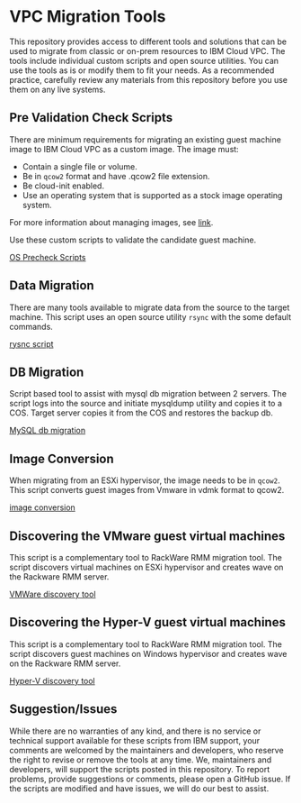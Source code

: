 # VPC Migration Tools

This repository provides access to different tools and solutions that can be used to migrate from classic or on-prem resources to IBM Cloud VPC.  The tools include individual custom scripts and open source utilities.  You can use the tools as is or modify them to fit your needs. As a recommended
practice, carefully review any materials from this repository before you use them on any live systems.

## Pre Validation Check Scripts ##

There are minimum requirements for migrating an existing guest machine image to IBM Cloud VPC as a custom image.  The image must:

* Contain a single file or volume.
* Be in `qcow2` format and have .qcow2 file extension.
* Be cloud-init enabled.
* Use an operating system that is supported as a stock image operating system.

For more information about managing images, see [link](https://cloud.ibm.com/docs/vpc?topic=vpc-managing-images).

Use these custom scripts to validate the candidate guest machine.

[OS Precheck Scripts](os-precheck-scripts/)

## Data Migration ##

There are many tools available to migrate data from the source to the target machine. This
script uses an open source utility `rsync` with the some default commands. 

[rysnc script](data-migration/)

## DB Migration ##

Script based tool to assist with mysql db migration between 2 servers. The script logs into the
source and initiate mysqldump utility and copies it to a COS. Target server copies it from the
COS and restores the backup db.

[MySQL db migration](db-migration/mysql/)

## Image Conversion ##

When migrating from an ESXi hypervisor, the image needs to be in `qcow2`. This script
converts guest images from Vmware in vdmk format to qcow2. 

[image conversion](image-conversion)

## Discovering the VMware guest virtual machines ##

This script is a complementary tool to RackWare RMM migration tool. The script discovers virtual machines on ESXi hypervisor and creates
wave on the Rackware RMM server.

[VMWare discovery tool](v2v-discovery-tool-rmm/VMware/)

## Discovering the Hyper-V guest virtual machines ##

This script is a complementary tool to RackWare RMM migration tool. The script discovers guest machines on Windows hypervisor and creates
wave on the Rackware RMM server.

[Hyper-V discovery tool](v2v-discovery-tool-rmm/HyperV/)

## Suggestion/Issues ##

While there are no warranties of any kind, and there is no service or technical support
available for these scripts from IBM support, your comments are welcomed by the maintainers
and developers, who reserve the right to revise or remove the tools at any time. We,
maintainers and developers, will support the scripts posted in this repository. To report 
problems, provide suggestions or comments, please open a GitHub issue. If the scripts are
modified and have issues, we will do our best to assist.

<!-- A more detailed Usage or detailed explaination of the repository here -->
